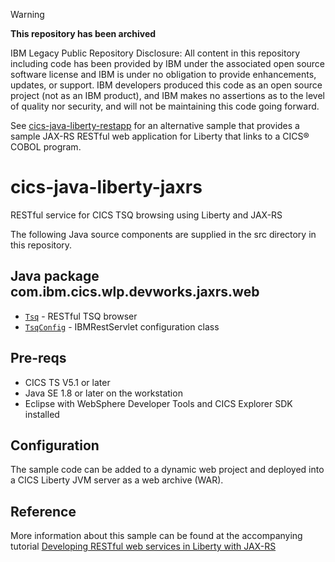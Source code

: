 > [!WARNING]
> **This repository has been archived**
> 
> IBM Legacy Public Repository Disclosure: All content in this repository including code has been provided by IBM under the associated open source software license and IBM is under no obligation to provide enhancements, updates, or support.
> IBM developers produced this code as an open source project (not as an IBM product), and IBM makes no assertions as to the level of quality nor security, and will not be maintaining this code going forward.

See [cics-java-liberty-restapp](https://github.com/cicsdev/cics-java-liberty-restapp) for an alternative sample that provides a sample JAX-RS RESTful web application for Liberty that links to a CICS® COBOL program.

# cics-java-liberty-jaxrs

RESTful service for CICS TSQ browsing using Liberty and JAX-RS


The following Java source components are supplied in the src directory in this repository.

## Java package com.ibm.cics.wlp.devworks.jaxrs.web
* [`Tsq`](src/com/ibm/cics/wlp/devworks/jaxrs/web/Tsq.java) - RESTful TSQ browser 
* [`TsqConfig`](src/com/ibm/cics/wlp/devworks/jaxrs/web/TsqConfig.java) - IBMRestServlet configuration class 

## Pre-reqs

* CICS TS V5.1 or later
* Java SE 1.8 or later on the workstation
* Eclipse with WebSphere Developer Tools and CICS Explorer SDK installed

## Configuration

The sample  code can be added to a dynamic web project and deployed into a CICS Liberty JVM server as a web archive (WAR).

## Reference

More information about this sample can be found at the accompanying tutorial [Developing RESTful web services in Liberty with JAX-RS](blog.md)



